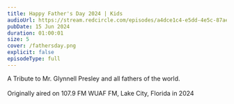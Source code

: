 ```yaml
---
title: Happy Father's Day 2024 | Kids
audioUrl: https://stream.redcircle.com/episodes/a4dce1c4-e5dd-4e5c-87ae-1d7899a3f54c/stream.mp3
pubDate: 15 Jun 2024
duration: 01:00:01
size: 5
cover: /fathersday.png
explicit: false
episodeType: full
---
```

A Tribute to Mr. Glynnell Presley and all fathers of the world.\
\
Originally aired on 107.9 FM WUAF FM, Lake City, Florida in 2024